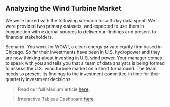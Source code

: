 ## Analyzing the Wind Turbine Market

We were tasked with the following scenario for a 3-day data sprint. We were provided two primary datasets, and expected to use them in conjunction with external sources to deliver our findings and present to financial stakeholders. 

Scenario - You work for WOW!, a clean energy private equity firm
based in Chicago. So far their investments have been in U.S. hydropower
and they are now thinking about investing in U.S. wind power. Your manager comes to speak with you and tells you that a team of data analysts is being formed to assess the U.S. wind turbine market on a short turnaround. The team needs to present its findings to the investment
committee in time for their quarterly investment decisions.

> Read our full Medium article [here](https://medium.com/@evanameyer1/analyzing-the-wind-turbine-market-fda467c9e8e5)

> Interactive Tableau Dashboard [here](https://public.tableau.com/app/profile/evan.meyer5418/viz/AnalyzingtheWindTurbineMarket/Dashboard2)

